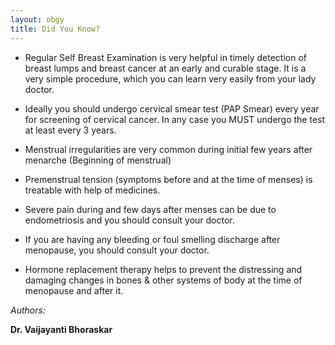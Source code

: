 ```yaml
---
layout: obgy
title: Did You Know? 
---
```


- Regular Self Breast Examination is very helpful in timely detection of breast lumps and breast cancer at an early and curable stage. It is a very simple procedure, which you can learn very easily from your lady doctor.

- Ideally you should undergo cervical smear test (PAP Smear) every year for screening of cervical cancer. In any case you MUST undergo the test at least every 3 years.

- Menstrual irregularities are very common during initial few years after menarche (Beginning of menstrual)

- Premenstrual tension (symptoms before and at the time of menses) is treatable with help of medicines.

- Severe pain during and few days after menses can be due to endometriosis and you should consult your doctor.

- If you are having any bleeding or foul smelling discharge after menopause, you should consult your doctor.

- Hormone replacement therapy helps to prevent the distressing and damaging changes in bones & other systems of body at the time of menopause and after it.


*Authors:*

**Dr. Vaijayanti Bhoraskar**  
